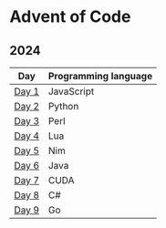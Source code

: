# Advent of Code

## 2024

| Day                     | Programming language |
|-------------------------|----------------------|
| [Day 1](./2024/day01/)  | JavaScript           |
| [Day 2](./2024/day02/)  | Python               |
| [Day 3](./2024/day03/)  | Perl                 |
| [Day 4](./2024/day04/)  | Lua                  |
| [Day 5](./2024/day05/)  | Nim                  |
| [Day 6](./2024/day06/)  | Java                 |
| [Day 7](./2024/day07/)  | CUDA                 |
| [Day 8](./2024/day08/)  | C#                   |
| [Day 9](./2024/day09/)  | Go                   |
